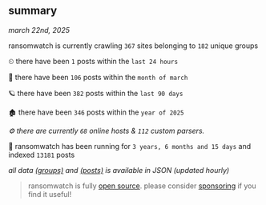
## summary
_march 22nd, 2025_

ransomwatch is currently crawling `367` sites belonging to `182` unique groups

⏲ there have been `1` posts within the `last 24 hours`

🦈 there have been `106` posts within the `month of march`

🪐 there have been `382` posts within the `last 90 days`

🏚 there have been `346` posts within the `year of 2025`

_⚙️ there are currently `68` online hosts & `112` custom parsers._

🦕 ransomwatch has been running for `3 years, 6 months and 15 days` and indexed `13181` posts

_all data  [(groups)](http://ransomwhat.telemetry.ltd/groups) and [(posts)](http://ransomwhat.telemetry.ltd/posts) is available in JSON (updated hourly)_

> ransomwatch is fully [open source](https://github.com/joshhighet/ransomwatch#ransomwatch--). please consider [sponsoring](https://github.com/sponsors/joshhighet) if you find it useful!
